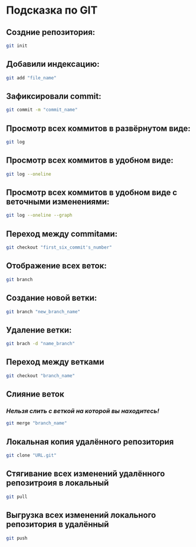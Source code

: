 # Подсказка по GIT

## Создние репозитория:
```sh
git init 
```
## Добавили индексацию:
```sh
git add "file_name"
```
## Зафиксировали commit:
```sh
git commit -m "commit_name"
```
## Просмотр всех коммитов в развёрнутом виде:
```sh
git log
```
## Просмотр всех коммитов в удобном виде:
```sh
git log --oneline 
```
## Просмотр всех коммитов в удобном виде c веточными изменениями:
```sh
git log --oneline --graph
```
## Переход между commitами:
```sh
git checkout "first_six_commit's_number"
```
## Отображение всех веток:
```sh
git branch
```
## Создание новой ветки:
```sh
git branch "new_branch_name"
```
## Удаление ветки:
```sh
git brach -d "name_branch"
```
## Переход между ветками 
```sh
git checkout "branch_name"
```
## Слияние веток
### *__Нельзя слить с веткой на которой вы находитесь!__*
```sh
git merge "branch_name"
```
## Локальная копия удалённого репозитория
```sh
git clone "URL.git"
```
## Стягивание всех изменений удалённого репозитроия в локальный
```sh
git pull
```
## Выгрузка всех изменений локального репозитория в удалённый
```sh
git push
```




